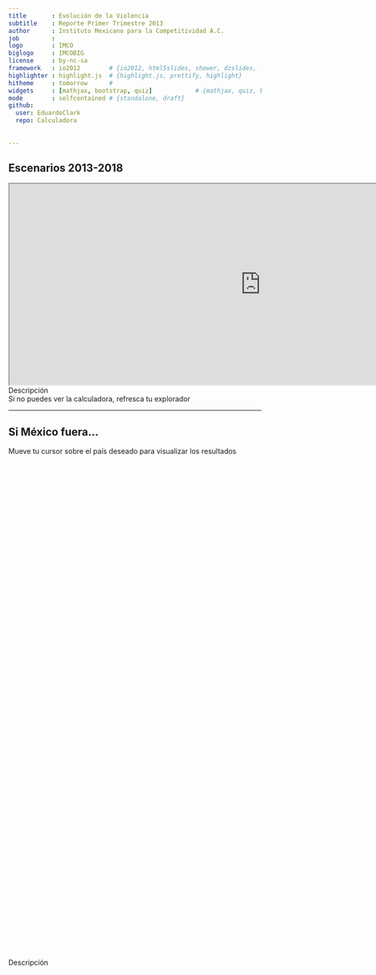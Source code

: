 ```yaml
---
title       : Evolución de la Violencia
subtitle    : Reporte Primer Trimestre 2013
author      : Instituto Mexicano para la Competitividad A.C.
job         : 
logo        : IMCO
biglogo     : IMCOBIG
license     : by-nc-sa
framework   : io2012        # {io2012, html5slides, shower, dzslides, ...}
highlighter : highlight.js  # {highlight.js, prettify, highlight}
hitheme     : tomorrow      # 
widgets     : [mathjax, bootstrap, quiz]            # {mathjax, quiz, bootstrap}
mode        : selfcontained # {standalone, draft}
github:
  user: EduardoClark
  repo: Calculadora
  
  
---
```



## Escenarios 2013-2018

<iframe src="http://glimmer.rstudio.com/eduardoclark/homicidios/" height=400 width=1000 ></iframe>

<div class='source2'>
<a rel="tooltip" data-original-title="La calculadora proporciona el numero mensual de averiguaciones previas para Homicidios Dolosos que se tendria dada la reducción porcentual en el numero mensual de homicidios al llegar el final de presente sexenio. Adicionalmente se calcula el numero total de APs en el sexenio y la diferencia con respecto al sexenio 2006-2012. Esta calculadora asume una caida lineal constante ">Descripción</a>
</div>

<div class='source3'>
Si no puedes ver la calculadora, refresca tu explorador
</div>

---

## Si México fuera...

<div class='source3'>
Mueve tu cursor sobre el país deseado para visualizar los resultados
</div>



<!-- GeoChart generated in R 2.15.3 by googleVis 0.4.2 package -->
<!-- Fri Apr 19 11:45:48 2013 -->


<!-- jsHeader -->
<script type="text/javascript">
 
// jsData
function gvisDataGeoChartID1a2b753b8e00 () {
  var data = new google.visualization.DataTable();
  var datajson =
[
 [
 "Honduras",
85412,
"Hubiéramos tenido 105,966 homicidios. 85,412 homicidios más que los ocurridos en 2012."
],
[
 "El Salvador",
59499,
"Hubiéramos tenido 80,053 homicidios. 59,499 homicidios más que los ocurridos en 2012."
],
[
 "Costa de Marfil",
45270,
"Hubiéramos tenido 65,824 homicidios. 45,270 homicidios más que los ocurridos en 2012."
],
[
 " Jamaica",
39832,
"Hubiéramos tenido 60,386 homicidios. 39,832 homicidios más que los ocurridos en 2012."
],
[
 " Venezuela",
31619,
"Hubiéramos tenido 52,173 homicidios. 31,619 homicidios más que los ocurridos en 2012."
],
[
 " Belize",
27339,
"Hubiéramos tenido 47,893 homicidios. 27,339 homicidios más que los ocurridos en 2012."
],
[
 " U.S. Virgin Islands",
24794,
"Hubiéramos tenido 45,348 homicidios. 24,794 homicidios más que los ocurridos en 2012."
],
[
 " Guatemala",
23984,
"Hubiéramos tenido 44,538 homicidios. 23,984 homicidios más que los ocurridos en 2012."
],
[
 " Saint Kitts and Nevis",
23637,
"Hubiéramos tenido 44,191 homicidios. 23,637 homicidios más que los ocurridos en 2012."
],
[
 " Zambia",
23405,
"Hubiéramos tenido 43,959 homicidios. 23,405 homicidios más que los ocurridos en 2012."
],
[
 " Uganda",
21439,
"Hubiéramos tenido 41,993 homicidios. 21,439 homicidios más que los ocurridos en 2012."
],
[
 " Malawi",
21092,
"Hubiéramos tenido 41,646 homicidios. 21,092 homicidios más que los ocurridos en 2012."
],
[
 " Lesoto",
20166,
"Hubiéramos tenido 40,720 homicidios. 20,166 homicidios más que los ocurridos en 2012."
],
[
 " Trinidad y Tobago",
20166,
"Hubiéramos tenido 40,720 homicidios. 20,166 homicidios más que los ocurridos en 2012."
],
[
 "Sudáfrica",
16233,
"Hubiéramos tenido 36,787 homicidios. 16,233 homicidios más que los ocurridos en 2012."
],
[
 " Colombia",
15770,
"Hubiéramos tenido 36,324 homicidios. 15,770 homicidios más que los ocurridos en 2012."
],
[
 " Congo",
15076,
"Hubiéramos tenido 35,630 homicidios. 15,076 homicidios más que los ocurridos en 2012."
],
[
 "República Central Africana",
13341,
"Hubiéramos tenido 33,895 homicidios. 13,341 homicidios más que los ocurridos en 2012."
],
[
 " Bahamas",
11143,
"Hubiéramos tenido 31,697 homicidios. 11,143 homicidios más que los ocurridos en 2012."
],
[
 " Puerto Rico",
9755,
"Hubiéramos tenido 30,309 homicidios. 9,755 homicidios más que los ocurridos en 2012."
],
[
 " Saint Lucia",
8598,
"Hubiéramos tenido 29,152 homicidios. 8,598 homicidios más que los ocurridos en 2012."
],
[
 "República Dominicana",
8367,
"Hubiéramos tenido 28,921 homicidios. 8,367 homicidios más que los ocurridos en 2012."
],
[
 " Tanzania",
7788,
"Hubiéramos tenido 28,342 homicidios. 7,788 homicidios más que los ocurridos en 2012."
],
[
 " Sudán",
7441,
"Hubiéramos tenido 27,995 homicidios. 7,441 homicidios más que los ocurridos en 2012."
],
[
 " Saint Vincent and the Grenadines",
5937,
"Hubiéramos tenido 26,491 homicidios. 5,937 homicidios más que los ocurridos en 2012."
],
[
 "Etiopía",
5475,
"Hubiéramos tenido 26,029 homicidios. 5,475 homicidios más que los ocurridos en 2012."
],
[
 " Guinea",
5475,
"Hubiéramos tenido 26,029 homicidios. 5,475 homicidios más que los ocurridos en 2012."
],
[
 " Dominica",
5012,
"Hubiéramos tenido 25,566 homicidios. 5,012 homicidios más que los ocurridos en 2012."
],
[
 " Burundi",
4549,
"Hubiéramos tenido 25,103 homicidios. 4,549 homicidios más que los ocurridos en 2012."
],
[
 "República Democrática del Congo",
4549,
"Hubiéramos tenido 25,103 homicidios. 4,549 homicidios más que los ocurridos en 2012."
],
[
 " Panama",
4433,
"Hubiéramos tenido 24,987 homicidios. 4,433 homicidios más que los ocurridos en 2012."
],
[
 " Brasil",
3739,
"Hubiéramos tenido 24,293 homicidios. 3,739 homicidios más que los ocurridos en 2012."
],
[
 " Equatorial Guinea",
3392,
"Hubiéramos tenido 23,946 homicidios. 3,392 homicidios más que los ocurridos en 2012."
],
[
 " Guinea-Bissau",
2814,
"Hubiéramos tenido 23,368 homicidios. 2,814 homicidios más que los ocurridos en 2012."
],
[
 " Kenia",
2698,
"Hubiéramos tenido 23,252 homicidios. 2,698 homicidios más que los ocurridos en 2012."
],
[
 " Kyrgyzstan",
2698,
"Hubiéramos tenido 23,252 homicidios. 2,698 homicidios más que los ocurridos en 2012."
],
[
 " Cameroon",
2236,
"Hubiéramos tenido 22,790 homicidios. 2,236 homicidios más que los ocurridos en 2012."
],
[
 " Montserrat",
2236,
"Hubiéramos tenido 22,790 homicidios. 2,236 homicidios más que los ocurridos en 2012."
],
[
 "Groenlandia",
1657,
"Hubiéramos tenido 22,211 homicidios. 1,657 homicidios más que los ocurridos en 2012."
],
[
 " Angola",
1426,
"Hubiéramos tenido 21,980 homicidios. 1,426 homicidios más que los ocurridos en 2012."
],
[
 " Guyana",
963,
"Hubiéramos tenido 21,517 homicidios. 963 homicidios más que los ocurridos en 2012."
],
[
 " Ecuador",
500,
"Hubiéramos tenido 21,054 homicidios. 500 homicidios más que los ocurridos en 2012."
],
[
 " Burkina Faso",
269,
"Hubiéramos tenido 20,823 homicidios. 269 homicidios más que los ocurridos en 2012."
],
[
 " Eritrea",
38,
"Hubiéramos tenido 20,592 homicidios. 38 homicidios más que los ocurridos en 2012."
],
[
 " Namibia",
-657,
"Hubiéramos tenido 19,897 homicidios. 657 homicidios menos que los ocurridos en 2012."
],
[
 " Rwanda",
-772,
"Hubiéramos tenido 19,782 homicidios. 772 homicidios menos que los ocurridos en 2012."
],
[
 " Chad",
-2276,
"Hubiéramos tenido 18,278 homicidios. 2,276 homicidios menos que los ocurridos en 2012."
],
[
 " Ghana",
-2392,
"Hubiéramos tenido 18,162 homicidios. 2,392 homicidios menos que los ocurridos en 2012."
],
[
 "Corea del Norte",
-2970,
"Hubiéramos tenido 17,584 homicidios. 2,970 homicidios menos que los ocurridos en 2012."
],
[
 " Benin",
-3086,
"Hubiéramos tenido 17,468 homicidios. 3,086 homicidios menos que los ocurridos en 2012."
],
[
 " Sierra Leone",
-3317,
"Hubiéramos tenido 17,237 homicidios. 3,317 homicidios menos que los ocurridos en 2012."
],
[
 " Mauritania",
-3549,
"Hubiéramos tenido 17,005 homicidios. 3,549 homicidios menos que los ocurridos en 2012."
],
[
 " Botswana",
-3780,
"Hubiéramos tenido 16,774 homicidios. 3,780 homicidios menos que los ocurridos en 2012."
],
[
 "Zimbabue",
-4011,
"Hubiéramos tenido 16,543 homicidios. 4,011 homicidios menos que los ocurridos en 2012."
],
[
 " Gabon",
-4590,
"Hubiéramos tenido 15,964 homicidios. 4,590 homicidios menos que los ocurridos en 2012."
],
[
 " Nicaragua",
-4821,
"Hubiéramos tenido 15,733 homicidios. 4,821 homicidios menos que los ocurridos en 2012."
],
[
 "Guayana Francesa",
-5168,
"Hubiéramos tenido 15,386 homicidios. 5,168 homicidios menos que los ocurridos en 2012."
],
[
 "Papúa Nueva Guinea",
-5515,
"Hubiéramos tenido 15,039 homicidios. 5,515 homicidios menos que los ocurridos en 2012."
],
[
 "Suazilandia",
-5631,
"Hubiéramos tenido 14,923 homicidios. 5,631 homicidios menos que los ocurridos en 2012."
],
[
 " Bermuda",
-6325,
"Hubiéramos tenido 14,229 homicidios. 6,325 homicidios menos que los ocurridos en 2012."
],
[
 " Comoros",
-6441,
"Hubiéramos tenido 14,113 homicidios. 6,441 homicidios menos que los ocurridos en 2012."
],
[
 " Nigeria",
-6441,
"Hubiéramos tenido 14,113 homicidios. 6,441 homicidios menos que los ocurridos en 2012."
],
[
 " Cape Verde",
-7135,
"Hubiéramos tenido 13,419 homicidios. 7,135 homicidios menos que los ocurridos en 2012."
],
[
 " Grenada",
-7250,
"Hubiéramos tenido 13,304 homicidios. 7,250 homicidios menos que los ocurridos en 2012."
],
[
 " Paraguay",
-7250,
"Hubiéramos tenido 13,304 homicidios. 7,250 homicidios menos que los ocurridos en 2012."
],
[
 " Barbados",
-7482,
"Hubiéramos tenido 13,072 homicidios. 7,482 homicidios menos que los ocurridos en 2012."
],
[
 " Togo",
-7945,
"Hubiéramos tenido 12,609 homicidios. 7,945 homicidios menos que los ocurridos en 2012."
],
[
 " Gambia",
-8060,
"Hubiéramos tenido 12,494 homicidios. 8,060 homicidios menos que los ocurridos en 2012."
],
[
 "Perú",
-8639,
"Hubiéramos tenido 11,915 homicidios. 8,639 homicidios menos que los ocurridos en 2012."
],
[
 " Myanmar",
-8754,
"Hubiéramos tenido 11,800 homicidios. 8,754 homicidios menos que los ocurridos en 2012."
],
[
 " Rusia",
-8754,
"Hubiéramos tenido 11,800 homicidios. 8,754 homicidios menos que los ocurridos en 2012."
],
[
 " Liberia",
-8870,
"Hubiéramos tenido 11,684 homicidios. 8,870 homicidios menos que los ocurridos en 2012."
],
[
 " Costa Rica",
-8986,
"Hubiéramos tenido 11,568 homicidios. 8,986 homicidios menos que los ocurridos en 2012."
],
[
 " Nauru",
-9217,
"Hubiéramos tenido 11,337 homicidios. 9,217 homicidios menos que los ocurridos en 2012."
],
[
 " Bolivia",
-10258,
"Hubiéramos tenido 10,296 homicidios. 10,258 homicidios menos que los ocurridos en 2012."
],
[
 " Mozambique",
-10374,
"Hubiéramos tenido 10,180 homicidios. 10,374 homicidios menos que los ocurridos en 2012."
],
[
 " Kazakhstan",
-10374,
"Hubiéramos tenido 10,180 homicidios. 10,374 homicidios menos que los ocurridos en 2012."
],
[
 " Senegal",
-10490,
"Hubiéramos tenido 10,064 homicidios. 10,490 homicidios menos que los ocurridos en 2012."
],
[
 " Turks and Caicos Islands",
-10490,
"Hubiéramos tenido 10,064 homicidios. 10,490 homicidios menos que los ocurridos en 2012."
],
[
 " Mongolia",
-10490,
"Hubiéramos tenido 10,064 homicidios. 10,490 homicidios menos que los ocurridos en 2012."
],
[
 " British Virgin Islands",
-10605,
"Hubiéramos tenido 9,949 homicidios. 10,605 homicidios menos que los ocurridos en 2012."
],
[
 " Cayman Islands",
-10837,
"Hubiéramos tenido 9,717 homicidios. 10,837 homicidios menos que los ocurridos en 2012."
],
[
 " Seychelles",
-10952,
"Hubiéramos tenido 9,602 homicidios. 10,952 homicidios menos que los ocurridos en 2012."
],
[
 " Madagascar",
-11184,
"Hubiéramos tenido 9,370 homicidios. 11,184 homicidios menos que los ocurridos en 2012."
],
[
 " Indonesia",
-11184,
"Hubiéramos tenido 9,370 homicidios. 11,184 homicidios menos que los ocurridos en 2012."
],
[
 " Mali",
-11299,
"Hubiéramos tenido 9,255 homicidios. 11,299 homicidios menos que los ocurridos en 2012."
],
[
 " Pakistan",
-11531,
"Hubiéramos tenido 9,023 homicidios. 11,531 homicidios menos que los ocurridos en 2012."
],
[
 " Moldova",
-11878,
"Hubiéramos tenido 8,676 homicidios. 11,878 homicidios menos que los ocurridos en 2012."
],
[
 " Kiribati",
-12109,
"Hubiéramos tenido 8,445 homicidios. 12,109 homicidios menos que los ocurridos en 2012."
],
[
 " Guadeloupe",
-12456,
"Hubiéramos tenido 8,098 homicidios. 12,456 homicidios menos que los ocurridos en 2012."
],
[
 " Haiti",
-12572,
"Hubiéramos tenido 7,982 homicidios. 12,572 homicidios menos que los ocurridos en 2012."
],
[
 " Timor-Leste",
-12572,
"Hubiéramos tenido 7,982 homicidios. 12,572 homicidios menos que los ocurridos en 2012."
],
[
 " Anguilla",
-12688,
"Hubiéramos tenido 7,866 homicidios. 12,688 homicidios menos que los ocurridos en 2012."
],
[
 " Antigua and Barbuda",
-12688,
"Hubiéramos tenido 7,866 homicidios. 12,688 homicidios menos que los ocurridos en 2012."
],
[
 "Lituania",
-12919,
"Hubiéramos tenido 7,635 homicidios. 12,919 homicidios menos que los ocurridos en 2012."
],
[
 " Uruguay",
-13729,
"Hubiéramos tenido 6,825 homicidios. 13,729 homicidios menos que los ocurridos en 2012."
],
[
 " Argentina",
-13844,
"Hubiéramos tenido 6,710 homicidios. 13,844 homicidios menos que los ocurridos en 2012."
],
[
 "Filipinas",
-14307,
"Hubiéramos tenido 6,247 homicidios. 14,307 homicidios menos que los ocurridos en 2012."
],
[
 "Ucrania",
-14538,
"Hubiéramos tenido 6,016 homicidios. 14,538 homicidios menos que los ocurridos en 2012."
],
[
 " Estonia",
-14538,
"Hubiéramos tenido 6,016 homicidios. 14,538 homicidios menos que los ocurridos en 2012."
],
[
 " Cuba",
-14770,
"Hubiéramos tenido 5,784 homicidios. 14,770 homicidios menos que los ocurridos en 2012."
],
[
 "Bielorrusia",
-14886,
"Hubiéramos tenido 5,668 homicidios. 14,886 homicidios menos que los ocurridos en 2012."
],
[
 "Estados Unidos",
-15001,
"Hubiéramos tenido 5,553 homicidios. 15,001 homicidios menos que los ocurridos en 2012."
],
[
 "Tailandia",
-15001,
"Hubiéramos tenido 5,553 homicidios. 15,001 homicidios menos que los ocurridos en 2012."
],
[
 "Surinam",
-15233,
"Hubiéramos tenido 5,321 homicidios. 15,233 homicidios menos que los ocurridos en 2012."
],
[
 "Laos",
-15233,
"Hubiéramos tenido 5,321 homicidios. 15,233 homicidios menos que los ocurridos en 2012."
],
[
 " Georgia",
-15580,
"Hubiéramos tenido 4,974 homicidios. 15,580 homicidios menos que los ocurridos en 2012."
],
[
 " Martinique",
-15695,
"Hubiéramos tenido 4,859 homicidios. 15,695 homicidios menos que los ocurridos en 2012."
],
[
 "Turkmenistán",
-15695,
"Hubiéramos tenido 4,859 homicidios. 15,695 homicidios menos que los ocurridos en 2012."
],
[
 " Yemen",
-15695,
"Hubiéramos tenido 4,859 homicidios. 15,695 homicidios menos que los ocurridos en 2012."
],
[
 " Palestine",
-15811,
"Hubiéramos tenido 4,743 homicidios. 15,811 homicidios menos que los ocurridos en 2012."
],
[
 " Albania",
-15927,
"Hubiéramos tenido 4,627 homicidios. 15,927 homicidios menos que los ocurridos en 2012."
],
[
 " Niger",
-16158,
"Hubiéramos tenido 4,396 homicidios. 16,158 homicidios menos que los ocurridos en 2012."
],
[
 " Solomon Islands",
-16274,
"Hubiéramos tenido 4,280 homicidios. 16,274 homicidios menos que los ocurridos en 2012."
],
[
 " Sri Lanka",
-16389,
"Hubiéramos tenido 4,165 homicidios. 16,389 homicidios menos que los ocurridos en 2012."
],
[
 " India",
-16505,
"Hubiéramos tenido 4,049 homicidios. 16,505 homicidios menos que los ocurridos en 2012."
],
[
 " Montenegro",
-16505,
"Hubiéramos tenido 4,049 homicidios. 16,505 homicidios menos que los ocurridos en 2012."
],
[
 " Djibouti",
-16621,
"Hubiéramos tenido 3,933 homicidios. 16,621 homicidios menos que los ocurridos en 2012."
],
[
 " Cambodia",
-16621,
"Hubiéramos tenido 3,933 homicidios. 16,621 homicidios menos que los ocurridos en 2012."
],
[
 "Turquía",
-16736,
"Hubiéramos tenido 3,818 homicidios. 16,736 homicidios menos que los ocurridos en 2012."
],
[
 " Chile",
-16852,
"Hubiéramos tenido 3,702 homicidios. 16,852 homicidios menos que los ocurridos en 2012."
],
[
 " Taiwan",
-16852,
"Hubiéramos tenido 3,702 homicidios. 16,852 homicidios menos que los ocurridos en 2012."
],
[
 "Uzbekistán",
-16968,
"Hubiéramos tenido 3,586 homicidios. 16,968 homicidios menos que los ocurridos en 2012."
],
[
 "Letonia",
-16968,
"Hubiéramos tenido 3,586 homicidios. 16,968 homicidios menos que los ocurridos en 2012."
],
[
 " Iran",
-17084,
"Hubiéramos tenido 3,470 homicidios. 17,084 homicidios menos que los ocurridos en 2012."
],
[
 "Libia",
-17199,
"Hubiéramos tenido 3,355 homicidios. 17,199 homicidios menos que los ocurridos en 2012."
],
[
 " Nepal",
-17315,
"Hubiéramos tenido 3,239 homicidios. 17,315 homicidios menos que los ocurridos en 2012."
],
[
 " Liechtenstein",
-17315,
"Hubiéramos tenido 3,239 homicidios. 17,315 homicidios menos que los ocurridos en 2012."
],
[
 " Fiji",
-17315,
"Hubiéramos tenido 3,239 homicidios. 17,315 homicidios menos que los ocurridos en 2012."
],
[
 " Bangladesh",
-17431,
"Hubiéramos tenido 3,123 homicidios. 17,431 homicidios menos que los ocurridos en 2012."
],
[
 "Corea del Sur",
-17546,
"Hubiéramos tenido 3,008 homicidios. 17,546 homicidios menos que los ocurridos en 2012."
],
[
 " Mauritius",
-17662,
"Hubiéramos tenido 2,892 homicidios. 17,662 homicidios menos que los ocurridos en 2012."
],
[
 " Luxembourg",
-17662,
"Hubiéramos tenido 2,892 homicidios. 17,662 homicidios menos que los ocurridos en 2012."
],
[
 "Afganistán",
-17778,
"Hubiéramos tenido 2,776 homicidios. 17,778 homicidios menos que los ocurridos en 2012."
],
[
 "Malasia",
-17893,
"Hubiéramos tenido 2,661 homicidios. 17,893 homicidios menos que los ocurridos en 2012."
],
[
 "Siria",
-17893,
"Hubiéramos tenido 2,661 homicidios. 17,893 homicidios menos que los ocurridos en 2012."
],
[
 "Azerbaiyán",
-18009,
"Hubiéramos tenido 2,545 homicidios. 18,009 homicidios menos que los ocurridos en 2012."
],
[
 " Kuwait",
-18009,
"Hubiéramos tenido 2,545 homicidios. 18,009 homicidios menos que los ocurridos en 2012."
],
[
 "Líbano",
-18009,
"Hubiéramos tenido 2,545 homicidios. 18,009 homicidios menos que los ocurridos en 2012."
],
[
 "Finlandia",
-18009,
"Hubiéramos tenido 2,545 homicidios. 18,009 homicidios menos que los ocurridos en 2012."
],
[
 " Tajikistan",
-18125,
"Hubiéramos tenido 2,429 homicidios. 18,125 homicidios menos que los ocurridos en 2012."
],
[
 " Israel",
-18125,
"Hubiéramos tenido 2,429 homicidios. 18,125 homicidios menos que los ocurridos en 2012."
],
[
 " Iraq",
-18240,
"Hubiéramos tenido 2,314 homicidios. 18,240 homicidios menos que los ocurridos en 2012."
],
[
 " Bulgaria",
-18240,
"Hubiéramos tenido 2,314 homicidios. 18,240 homicidios menos que los ocurridos en 2012."
],
[
 "Rumania",
-18240,
"Hubiéramos tenido 2,314 homicidios. 18,240 homicidios menos que los ocurridos en 2012."
],
[
 " São Tomé and Príncipe",
-18356,
"Hubiéramos tenido 2,198 homicidios. 18,356 homicidios menos que los ocurridos en 2012."
],
[
 " Macedonia",
-18356,
"Hubiéramos tenido 2,198 homicidios. 18,356 homicidios menos que los ocurridos en 2012."
],
[
 "Jordania",
-18472,
"Hubiéramos tenido 2,082 homicidios. 18,472 homicidios menos que los ocurridos en 2012."
],
[
 "Chipre",
-18587,
"Hubiéramos tenido 1,967 homicidios. 18,587 homicidios menos que los ocurridos en 2012."
],
[
 "República Checa",
-18587,
"Hubiéramos tenido 1,967 homicidios. 18,587 homicidios menos que los ocurridos en 2012."
],
[
 "Bélgica",
-18587,
"Hubiéramos tenido 1,967 homicidios. 18,587 homicidios menos que los ocurridos en 2012."
],
[
 " Canada",
-18703,
"Hubiéramos tenido 1,851 homicidios. 18,703 homicidios menos que los ocurridos en 2012."
],
[
 " Vietnam",
-18703,
"Hubiéramos tenido 1,851 homicidios. 18,703 homicidios menos que los ocurridos en 2012."
],
[
 " Maldives",
-18703,
"Hubiéramos tenido 1,851 homicidios. 18,703 homicidios menos que los ocurridos en 2012."
],
[
 " Somalia",
-18819,
"Hubiéramos tenido 1,735 homicidios. 18,819 homicidios menos que los ocurridos en 2012."
],
[
 " Algeria",
-18819,
"Hubiéramos tenido 1,735 homicidios. 18,819 homicidios menos que los ocurridos en 2012."
],
[
 "Eslovaquia",
-18819,
"Hubiéramos tenido 1,735 homicidios. 18,819 homicidios menos que los ocurridos en 2012."
],
[
 " Bosnia and Herzegovina",
-18819,
"Hubiéramos tenido 1,735 homicidios. 18,819 homicidios menos que los ocurridos en 2012."
],
[
 "Grecia",
-18819,
"Hubiéramos tenido 1,735 homicidios. 18,819 homicidios menos que los ocurridos en 2012."
],
[
 "Marruecos",
-18934,
"Hubiéramos tenido 1,620 homicidios. 18,934 homicidios menos que los ocurridos en 2012."
],
[
 " Armenia",
-18934,
"Hubiéramos tenido 1,620 homicidios. 18,934 homicidios menos que los ocurridos en 2012."
],
[
 "Croacia",
-18934,
"Hubiéramos tenido 1,620 homicidios. 18,934 homicidios menos que los ocurridos en 2012."
],
[
 "Hungría",
-19050,
"Hubiéramos tenido 1,504 homicidios. 19,050 homicidios menos que los ocurridos en 2012."
],
[
 " Andorra",
-19050,
"Hubiéramos tenido 1,504 homicidios. 19,050 homicidios menos que los ocurridos en 2012."
],
[
 "Egipto",
-19166,
"Hubiéramos tenido 1,388 homicidios. 19,166 homicidios menos que los ocurridos en 2012."
],
[
 "Irlanda",
-19166,
"Hubiéramos tenido 1,388 homicidios. 19,166 homicidios menos que los ocurridos en 2012."
],
[
 "Reino Unido",
-19166,
"Hubiéramos tenido 1,388 homicidios. 19,166 homicidios menos que los ocurridos en 2012."
],
[
 "Portugal",
-19166,
"Hubiéramos tenido 1,388 homicidios. 19,166 homicidios menos que los ocurridos en 2012."
],
[
 " Serbia",
-19166,
"Hubiéramos tenido 1,388 homicidios. 19,166 homicidios menos que los ocurridos en 2012."
],
[
 " Tunisia",
-19281,
"Hubiéramos tenido 1,273 homicidios. 19,281 homicidios menos que los ocurridos en 2012."
],
[
 "Polonia",
-19281,
"Hubiéramos tenido 1,273 homicidios. 19,281 homicidios menos que los ocurridos en 2012."
],
[
 "Francia",
-19281,
"Hubiéramos tenido 1,273 homicidios. 19,281 homicidios menos que los ocurridos en 2012."
],
[
 "Países Bajos",
-19281,
"Hubiéramos tenido 1,273 homicidios. 19,281 homicidios menos que los ocurridos en 2012."
],
[
 " Samoa",
-19281,
"Hubiéramos tenido 1,273 homicidios. 19,281 homicidios menos que los ocurridos en 2012."
],
[
 " China",
-19397,
"Hubiéramos tenido 1,157 homicidios. 19,397 homicidios menos que los ocurridos en 2012."
],
[
 " Bhutan",
-19397,
"Hubiéramos tenido 1,157 homicidios. 19,397 homicidios menos que los ocurridos en 2012."
],
[
 "Arabia Saudita",
-19397,
"Hubiéramos tenido 1,157 homicidios. 19,397 homicidios menos que los ocurridos en 2012."
],
[
 "Suecia",
-19397,
"Hubiéramos tenido 1,157 homicidios. 19,397 homicidios menos que los ocurridos en 2012."
],
[
 " Malta",
-19397,
"Hubiéramos tenido 1,157 homicidios. 19,397 homicidios menos que los ocurridos en 2012."
],
[
 " Australia",
-19397,
"Hubiéramos tenido 1,157 homicidios. 19,397 homicidios menos que los ocurridos en 2012."
],
[
 " Tonga",
-19397,
"Hubiéramos tenido 1,157 homicidios. 19,397 homicidios menos que los ocurridos en 2012."
],
[
 " Qatar",
-19513,
"Hubiéramos tenido 1,041 homicidios. 19,513 homicidios menos que los ocurridos en 2012."
],
[
 "Dinamarca",
-19513,
"Hubiéramos tenido 1,041 homicidios. 19,513 homicidios menos que los ocurridos en 2012."
],
[
 "Italia",
-19513,
"Hubiéramos tenido 1,041 homicidios. 19,513 homicidios menos que los ocurridos en 2012."
],
[
 "Nueva Zelanda",
-19513,
"Hubiéramos tenido 1,041 homicidios. 19,513 homicidios menos que los ocurridos en 2012."
],
[
 " Vanuatu",
-19513,
"Hubiéramos tenido 1,041 homicidios. 19,513 homicidios menos que los ocurridos en 2012."
],
[
 " Federated States of Micronesia",
-19513,
"Hubiéramos tenido 1,041 homicidios. 19,513 homicidios menos que los ocurridos en 2012."
],
[
 "Emiratos Árabes Unidos",
-19629,
"Hubiéramos tenido 925 homicidios. 19,629 homicidios menos que los ocurridos en 2012."
],
[
 "España",
-19629,
"Hubiéramos tenido 925 homicidios. 19,629 homicidios menos que los ocurridos en 2012."
],
[
 "Alemania",
-19629,
"Hubiéramos tenido 925 homicidios. 19,629 homicidios menos que los ocurridos en 2012."
],
[
 " Macau",
-19744,
"Hubiéramos tenido 810 homicidios. 19,744 homicidios menos que los ocurridos en 2012."
],
[
 " Oman",
-19744,
"Hubiéramos tenido 810 homicidios. 19,744 homicidios menos que los ocurridos en 2012."
],
[
 "Eslovenia",
-19744,
"Hubiéramos tenido 810 homicidios. 19,744 homicidios menos que los ocurridos en 2012."
],
[
 "Suiza",
-19744,
"Hubiéramos tenido 810 homicidios. 19,744 homicidios menos que los ocurridos en 2012."
],
[
 " Bahrain",
-19860,
"Hubiéramos tenido 694 homicidios. 19,860 homicidios menos que los ocurridos en 2012."
],
[
 "Noruega",
-19860,
"Hubiéramos tenido 694 homicidios. 19,860 homicidios menos que los ocurridos en 2012."
],
[
 " Austria",
-19860,
"Hubiéramos tenido 694 homicidios. 19,860 homicidios menos que los ocurridos en 2012."
],
[
 " Guam",
-19860,
"Hubiéramos tenido 694 homicidios. 19,860 homicidios menos que los ocurridos en 2012."
],
[
 " Brunei",
-19976,
"Hubiéramos tenido 578 homicidios. 19,976 homicidios menos que los ocurridos en 2012."
],
[
 " Japón",
-20091,
"Hubiéramos tenido 463 homicidios. 20,091 homicidios menos que los ocurridos en 2012."
],
[
 " French Polynesia",
-20091,
"Hubiéramos tenido 463 homicidios. 20,091 homicidios menos que los ocurridos en 2012."
],
[
 " Singapore",
-20207,
"Hubiéramos tenido 347 homicidios. 20,207 homicidios menos que los ocurridos en 2012."
],
[
 "Islandia",
-20207,
"Hubiéramos tenido 347 homicidios. 20,207 homicidios menos que los ocurridos en 2012."
],
[
 " Hong Kong",
-20323,
"Hubiéramos tenido 231 homicidios. 20,323 homicidios menos que los ocurridos en 2012."
],
[
 " Monaco",
-20554,
"Hubiéramos tenido 0 homicidios. 20,554 homicidios menos que los ocurridos en 2012."
],
[
 " Palau",
-20554,
"Hubiéramos tenido 0 homicidios. 20,554 homicidios menos que los ocurridos en 2012."
]
];
data.addColumn('string','country');
data.addColumn('number','Hubieramos tenido');
data.addColumn({
    type: 'string',
    role: 'tooltip'
});
data.addRows(datajson);
return(data);
}
 
// jsDrawChart
function drawChartGeoChartID1a2b753b8e00() {
  var data = gvisDataGeoChartID1a2b753b8e00();
  var options = {};
options["width"] = 1000;
options["height"] = 500;
options["colorAxis"] = {minValue: -20000, maxValue: 20000 , colors: ['royalblue' ,'white', 'red']};
options["legend"] = {numberFormat: "###,###'"};

     var chart = new google.visualization.GeoChart(
       document.getElementById('GeoChartID1a2b753b8e00')
     );
     chart.draw(data,options);
    

}
  
 
// jsDisplayChart
(function() {
  var pkgs = window.__gvisPackages = window.__gvisPackages || [];
  var callbacks = window.__gvisCallbacks = window.__gvisCallbacks || [];
  var chartid = "geochart";

  // Manually see if chartid is in pkgs (not all browsers support Array.indexOf)
  var i, newPackage = true;
  for (i = 0; newPackage && i < pkgs.length; i++) {
    if (pkgs[i] === chartid)
      newPackage = false;
  }
  if (newPackage)
    pkgs.push(chartid);

  // Add the drawChart function to the global list of callbacks
  callbacks.push(drawChartGeoChartID1a2b753b8e00);
})();
function displayChartGeoChartID1a2b753b8e00() {
  var pkgs = window.__gvisPackages = window.__gvisPackages || [];
  var callbacks = window.__gvisCallbacks = window.__gvisCallbacks || [];
  window.clearTimeout(window.__gvisLoad);
  // The timeout is set to 100 because otherwise the container div we are
  // targeting might not be part of the document yet
  window.__gvisLoad = setTimeout(function() {
    var pkgCount = pkgs.length;
    google.load("visualization", "1", { packages:pkgs, callback: function() {
      if (pkgCount != pkgs.length) {
        // Race condition where another setTimeout call snuck in after us; if
        // that call added a package, we must not shift its callback
        return;
      }
      while (callbacks.length > 0)
        callbacks.shift()();
    } });
  }, 100);
}
 
// jsFooter
 </script>
 
<!-- jsChart -->
<script type="text/javascript" src="https://www.google.com/jsapi?callback=displayChartGeoChartID1a2b753b8e00"></script>
 
<!-- divChart -->
  
<div id="GeoChartID1a2b753b8e00"
  style="width: 1000px; height: 1000px;">
</div>

<div class='source4'>
<a rel="tooltip" data-original-title="El gráfico presenta el numero de homicidios que hubieran ocurrido en México en 2012 si se tuviera la tasa de homicidios del país seleccionado. <br> Adicionalmente se incluye la diferencia en el numero de homicidios en 2012 y los que se hubieran tenido bajo la tasa del país seleccionado.">Descripción</a>
</div>

